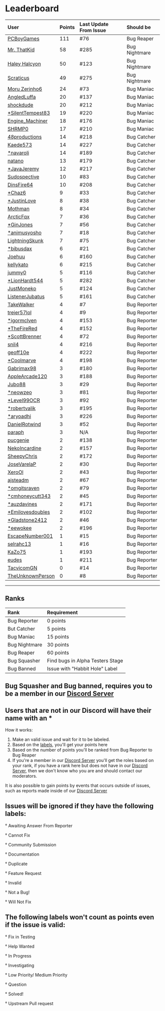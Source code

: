 # Leaderboard

User | Points | Last Update From Issue | Should be
:------------ | :------------- | :------------- | :-------------
[PCBoyGames](https://github.com/PCBoyGames) | 111 | #76 | Bug Reaper
[Mr. ThatKid](https://github.com/MrThatKid) | 58 | #285 | Bug Nightmare
[Haley Halcyon](https://github.com/JapanYoshi) | 50 | #123 | Bug Nightmare
[Scraticus](https://github.com/Scraticus) | 49 | #275 | Bug Nightmare
[Moru Zerinho6](https://github.com/moruzerinho6) | 24 | #73 | Bug Maniac
[AngledLuffa](https://github.com/AngledLuffa) | 20 | #137 | Bug Maniac
[shockdude](https://github.com/shockdude) | 20 | #212 | Bug Maniac
[*SilentTempest83](https://github.com/SilentTempest83) | 19 | #220 | Bug Maniac
[Engine_Machiner](https://github.com/EngineMachiner) | 18 | #176 | Bug Maniac
[SHRMP0](https://github.com/SHRMP0) | 17 | #210 | Bug Maniac
[48productions](https://github.com/48productions) | 14 | #218 | Bug Catcher
[Kaede573](https://github.com/Kaede573) | 14 | #227 | Bug Catcher
[*navaroli](https://github.com/navaroli) | 14 | #189 | Bug Catcher
[natano](https://github.com/natano) | 13 | #179 | Bug Catcher
[*JavaJeremy](https://github.com/JavaJeremy) | 12 | #217 | Bug Catcher
[Sudospective](https://github.com/Sudospective) | 10 | #83 | Bug Catcher
[DinsFire64](https://github.com/DinsFire64) | 10 | #208 | Bug Catcher
[*Chaz6](https://github.com/Chaz6) | 9 | #33 | Bug Catcher
[*JustinLove](https://github.com/JustinLove) | 8 | #38 | Bug Catcher
[Mothman](https://github.com/void-v4) | 8 | #34 | Bug Catcher
[ArcticFqx](https://github.com/ArcticFqx) | 7 | #36 | Bug Catcher
[*GinJones](https://github.com/GinJones) | 7 | #56 | Bug Catcher
[*animusyosho](https://github.com/animusyosho) | 7 | #18 | Bug Catcher
[LightningSkunk](https://github.com/LightningSkunk) | 7 | #75 | Bug Catcher
[*bibusdax](https://github.com/bibusdax) | 6 | #21 | Bug Catcher
[Joehuu](https://github.com/Joehuu) | 6 | #160 | Bug Catcher
[kellykato](https://github.com/kellykato) | 6 | #215 | Bug Catcher
[jummy0](https://github.com/jummy0) | 5 | #116 | Bug Catcher
[*LionHardt544](https://github.com/LionHardt544) | 5 | #282 | Bug Catcher
[JustMoneko](https://github.com/JustMoneko) | 5 | #124 | Bug Catcher
[ListenerJubatus](https://github.com/ListenerJubatus) | 5 | #161 | Bug Catcher
[TakeWalker](https://github.com/TakeWalker) | 4 | #7 | Bug Reporter
[treier57lol](https://github.com/treier57lol) | 4 | #9 | Bug Reporter
[*igormclven](https://github.com/igormclven) | 4 | #153 | Bug Reporter
[*TheFireRed](https://github.com/TheFireRed) | 4 | #152 | Bug Reporter
[*ScottBrenner](https://github.com/ScottBrenner) | 4 | #72 | Bug Reporter
[snil4](https://github.com/snil4) | 4 | #216 | Bug Reporter
[geoff10e](https://github.com/geoff10e) | 4 | #222 | Bug Reporter
[*Coolmarve](https://github.com/Coolmarve) | 4 | #198 | Bug Reporter
[Gabrimax98](https://github.com/Gabrimax98) | 3 | #180 | Bug Reporter
[AppleArcade120](https://github.com/AppleArcade120) | 3 | #188 | Bug Reporter
[Jubo88](https://github.com/Jubo88) | 3 | #29 | Bug Reporter
[*neowzeo](https://github.com/neowzeo) | 3 | #81 | Bug Reporter
[*Level99OCR](https://github.com/Level99OCR) | 3 | #92 | Bug Reporter
[*robertvalik](https://github.com/robertvalik) | 3 | #195 | Bug Reporter
[*aryoadhi](https://github.com/aryoadhi) | 3 | #226 | Bug Reporter
[DanielRotwind](https://github.com/DanielRotwind) | 3 | #52 | Bug Reporter
[paraph](https://github.com/paraphrohn) | 3 | N/A | Bug Reporter
[pucgenie](https://github.com/pucgenie) | 2 | #138 | Bug Reporter
[NekoIncardine](https://github.com/NekoIncardine) | 2 | #157 | Bug Reporter
[SheepyChris](https://github.com/SheepyChris) | 2 | #172 | Bug Reporter
[JoseVarelaP](https://github.com/JoseVarelaP) | 2 | #30 | Bug Reporter
[XeroOl](https://github.com/XeroOl) | 2 | #43 | Bug Reporter
[ajsteadm](https://github.com/ajsteadm) | 2 | #67 | Bug Reporter
[*omgitsraven](https://github.com/omgitsraven) | 2 | #79 | Bug Reporter
[*cmhoneycutt343](https://github.com/cmhoneycutt343) | 2 | #45 | Bug Reporter
[*auzdavines](https://github.com/auzdavines) | 2 | #171 | Bug Reporter
[*Emilovesdoubles](https://github.com/Emilovesdoubles) | 2 | #102 | Bug Reporter
[*Gladstone2412](https://github.com/Gladstone2412) | 2 | #46 | Bug Reporter
[*eewokee](https://github.com/eewokee) | 2 | #196 | Bug Reporter
[EscapeNumber001](https://github.com/EscapeNumber001) | 1 | #15 | Bug Reporter
[selrahc13](https://github.com/selrahc13) | 1 | #16 | Bug Reporter
[KaZo75](https://github.com/KaZo75) | 1 | #193 | Bug Reporter
[eudes](https://github.com/eudes) | 1 | #211 | Bug Reporter
[TacvicomGN](https://github.com/TacvicomGN) | 0 | #14 | Bug Reporter
[TheUnknownPerson](https://github.com/TheUnknownPerson) | 0 | #8 | Bug Reporter
---

## Ranks
Rank | Requirement 
:------------ | :-------------
Bug Reporter | 0 points
But Catcher | 5 points
Bug Maniac | 15 points
Bug Nightmare | 30 points
Bug Reaper | 60 points
Bug Squasher | Find bugs in Alpha Testers Stage
Bug Banned | Issue with "Habbit Hole" Label

Bug Squasher and Bug banned, requires you to be a member in our [Discord Server](https://discord.gg/cN4TjgQdcA)
---

## Users that are not in our Discord will have their name with an *

How it works: 

1. Make an valid issue and wait for it to be labeled.
2. Based on the [labels](https://github.com/TeamRizu/OutFox/labels), you'll get your points here
3. Based on the number of points you'll be ranked from Bug Reporter to Bug Reaper
4. If you're a member in our [Discord Server](https://discord.gg/cN4TjgQdcA) you'll get the roles based on your rank, if you have a rank here but does not have in our [Discord Server](https://discord.gg/cN4TjgQdcA), then we don't know who you are and should contact our moderators.

It is also possible to gain points by events that occurs outside of issues, such as reports made inside of our [Discord Server](https://discord.gg/cN4TjgQdcA)

## Issues will be ignored if they have the following labels:

° Awaiting Answer From Reporter

° Cannot Fix

° Community Submission

° Documentation

° Duplicate

° Feature Request

° Invalid

° Not a Bug!

° Will Not Fix

## The following labels won't count as points even if the issue is valid:

° Fix in Testing

° Help Wanted

° In Progress

° Investigating

° Low Priority/ Medium Priority

° Question

° Solved!

° Upstream Pull request